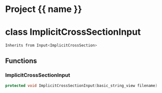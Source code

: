 <script setup>
import {useRoute} from 'vitepress'
const {path} = useRoute()
const tokens = path.split('/')
const words = tokens[2].split('-');
for (let i = 0; i < words.length; i++) {
    words[i] = words[i].charAt(0).toUpperCase() + words[i].slice(1);
    words[i] = words[i].replace('geode', 'Geode')
}
const name = words.join('-');
</script>
# Project {{ name }}

# class ImplicitCrossSectionInput


```cpp
Inherits from Input<ImplicitCrossSection>
```



## Functions

### ImplicitCrossSectionInput

```cpp
protected void ImplicitCrossSectionInput(basic_string_view filename)
```




